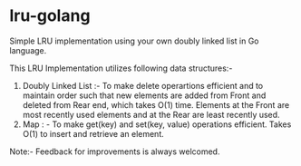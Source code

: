 # lru-golang
Simple LRU implementation using your own doubly linked list in Go language.

This LRU Implementation utilizes following data structures:-
 1) Doubly Linked List :- To make delete operartions efficient and to maintain order such that new elements are added from Front and           deleted from Rear end, which takes O(1) time. Elements at the Front are most recently used elements and at the Rear are least recently     used.
 2) Map : - To make get(key) and set(key, value) operations efficient. Takes O(1) to insert and retrieve an element.
 
 Note:-  Feedback for improvements is always welcomed.

